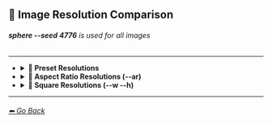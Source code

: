 ## 📏 Image Resolution Comparison
###### **sphere --seed 4776** is used for all images

---

- <details><summary><b>📏 Preset Resolutions </summary><p>

	| Parameter | Image |
	| :----: | :----: |
    | --wallpaper | <img src="https://github.com/willwulfken/MidJourney-Styles-and-Keywords/blob/main/Images/Summary%20Images/Image%20Resolution%20Comparison/_sphere_--wallpaper.png?raw=true" width="1920" /><p>1920x1024 (hd)</p> |
    | --ll | <img src="https://github.com/willwulfken/MidJourney-Styles-and-Keywords/blob/main/Images/Summary%20Images/Image%20Resolution%20Comparison/_sphere_--ll.png?raw=true" width="768" /><p>768x512 (hd)</p> |
    | --ml | <img src="https://github.com/willwulfken/MidJourney-Styles-and-Keywords/blob/main/Images/Summary%20Images/Image%20Resolution%20Comparison/_sphere_--ml.png?raw=true" width="448" /><p>448x320</p> |
    | --sl | <img src="https://github.com/willwulfken/MidJourney-Styles-and-Keywords/blob/main/Images/Summary%20Images/Image%20Resolution%20Comparison/_sphere_--sl.png?raw=true" width="320" /><p>320x256</p> |
    | --lp | <img src="https://github.com/willwulfken/MidJourney-Styles-and-Keywords/blob/main/Images/Summary%20Images/Image%20Resolution%20Comparison/_sphere_--lp.png?raw=true" width="512" /><p>512x768 (hd)</p> |
    | --mp | <img src="https://github.com/willwulfken/MidJourney-Styles-and-Keywords/blob/main/Images/Summary%20Images/Image%20Resolution%20Comparison/_sphere_--mp.png?raw=true" width="320" /><p>320x448</p> |
    | --sp | <img src="https://github.com/willwulfken/MidJourney-Styles-and-Keywords/blob/main/Images/Summary%20Images/Image%20Resolution%20Comparison/_sphere_--sp.png?raw=true" width="256" /><p>256x320</p> |

  </p></details>



- <details><summary><b>🔳 Aspect Ratio Resolutions (--ar) </summary><p>

	| Ratio | 1:x | 2:x | 3:x | 4:x | 5:x | 6:x | 7:x | 8:x | 9:x |
	| :----: | :----: | :----: | :----: | :----: | :----: | :----: | :----: | :----: | :----: |
	| x:1 | <img src="https://github.com/willwulfken/MidJourney-Styles-and-Keywords-Reference/blob/main/Images/Summary%20Images/Image%20Resolution%20Comparison/sphere_ar1-1.png?raw=true" width="256" /><p>512x512</p> | <img src="https://github.com/willwulfken/MidJourney-Styles-and-Keywords-Reference/blob/main/Images/Summary%20Images/Image%20Resolution%20Comparison/sphere_ar2-1.png?raw=true" width="512" /><p>1024x512</p> | | | | | | | |
	| x:2 | <img src="https://github.com/willwulfken/MidJourney-Styles-and-Keywords-Reference/blob/main/Images/Summary%20Images/Image%20Resolution%20Comparison/sphere_ar1-2.png?raw=true" width="256" /><p>512x1024</p> | | <img src="https://github.com/willwulfken/MidJourney-Styles-and-Keywords-Reference/blob/main/Images/Summary%20Images/Image%20Resolution%20Comparison/sphere_ar3-2.png?raw=true" width="384" /><p>768x512</p> | | <img src="https://github.com/willwulfken/MidJourney-Styles-and-Keywords-Reference/blob/main/Images/Summary%20Images/Image%20Resolution%20Comparison/sphere_ar5-2.png?raw=true" width="640" /><p>1280x512</p> | | | | |
	| x:3 | | <img src="https://github.com/willwulfken/MidJourney-Styles-and-Keywords-Reference/blob/main/Images/Summary%20Images/Image%20Resolution%20Comparison/sphere_ar2-3.png?raw=true" width="256" /><p>512x768</p> | | | | | | | |
	| x:4 | | | | | <img src="https://github.com/willwulfken/MidJourney-Styles-and-Keywords-Reference/blob/main/Images/Summary%20Images/Image%20Resolution%20Comparison/sphere_ar5-4.png?raw=true" width="320" /><p>640x512</p> | | <img src="https://github.com/willwulfken/MidJourney-Styles-and-Keywords-Reference/blob/main/Images/Summary%20Images/Image%20Resolution%20Comparison/sphere_ar7-4.png?raw=true" width="448" /><p>896x512</p> | | <img src="https://github.com/willwulfken/MidJourney-Styles-and-Keywords-Reference/blob/main/Images/Summary%20Images/Image%20Resolution%20Comparison/sphere_ar9-4.png?raw=true" width="576" /><p>1152x512</p> |
	| x:5 | | <img src="https://github.com/willwulfken/MidJourney-Styles-and-Keywords-Reference/blob/main/Images/Summary%20Images/Image%20Resolution%20Comparison/sphere_ar2-5.png?raw=true" width="256" /><p>512x1280</p> | | <img src="https://github.com/willwulfken/MidJourney-Styles-and-Keywords-Reference/blob/main/Images/Summary%20Images/Image%20Resolution%20Comparison/sphere_ar4-5.png?raw=true" width="256" /><p>512x640</p> | | | | | |
	| x:6 | | | | | | | | | |
	| x:7 | | | | <img src="https://github.com/willwulfken/MidJourney-Styles-and-Keywords-Reference/blob/main/Images/Summary%20Images/Image%20Resolution%20Comparison/sphere_ar4-7.png?raw=true" width="256" /><p>512x896</p> | | | | | |
	| x:8 | | | | | | | | | |
	| x:9 | | | | <img src="https://github.com/willwulfken/MidJourney-Styles-and-Keywords-Reference/blob/main/Images/Summary%20Images/Image%20Resolution%20Comparison/sphere_ar4-9.png?raw=true" width="256" /><p>512x1152</p> | | | | | |

  </p></details>



- <details><summary><b>📐 Square Resolutions (--w --h) </summary><p>
  
	| Resolution | Image |
	| :----: | :----: |
	| 64x64 | <img src="https://github.com/willwulfken/MidJourney-Styles-and-Keywords-Reference/blob/main/Images/Summary%20Images/Image%20Resolution%20Comparison/sphere_wh64.png?raw=true" width="64" /> |
	| 128x128 | <img src="https://github.com/willwulfken/MidJourney-Styles-and-Keywords-Reference/blob/main/Images/Summary%20Images/Image%20Resolution%20Comparison/sphere_wh128.png?raw=true" width="128" /> |
	| 192x192 | <img src="https://github.com/willwulfken/MidJourney-Styles-and-Keywords-Reference/blob/main/Images/Summary%20Images/Image%20Resolution%20Comparison/sphere_wh192.png?raw=true" width="192" /> |
	| 256x256 | <img src="https://github.com/willwulfken/MidJourney-Styles-and-Keywords-Reference/blob/main/Images/Summary%20Images/Image%20Resolution%20Comparison/sphere_wh256.png?raw=true" width="256" /> |
	| 320x320 | <img src="https://github.com/willwulfken/MidJourney-Styles-and-Keywords-Reference/blob/main/Images/Summary%20Images/Image%20Resolution%20Comparison/sphere_wh320.png?raw=true" width="320" /> |
	| 384x384 | <img src="https://github.com/willwulfken/MidJourney-Styles-and-Keywords-Reference/blob/main/Images/Summary%20Images/Image%20Resolution%20Comparison/sphere_wh384.png?raw=true" width="384" /> |
	| 512x512 (--hd) | <img src="https://github.com/willwulfken/MidJourney-Styles-and-Keywords-Reference/blob/main/Images/Summary%20Images/Image%20Resolution%20Comparison/sphere_wh512_hd.png?raw=true" width="512" /> |
	| 640x640 (--hd) | <img src="https://github.com/willwulfken/MidJourney-Styles-and-Keywords-Reference/blob/main/Images/Summary%20Images/Image%20Resolution%20Comparison/sphere_wh640_hd.png?raw=true" width="640" /> |
	| 768x768 (--hd) | <img src="https://github.com/willwulfken/MidJourney-Styles-and-Keywords-Reference/blob/main/Images/Summary%20Images/Image%20Resolution%20Comparison/sphere_wh768_hd.png?raw=true" width="768" /> |
	| 896x896 (--hd) | <img src="https://github.com/willwulfken/MidJourney-Styles-and-Keywords-Reference/blob/main/Images/Summary%20Images/Image%20Resolution%20Comparison/sphere_wh896_hd.png?raw=true" width="896" /> |
	| 1280x1280 (--hd) | <img src="https://github.com/willwulfken/MidJourney-Styles-and-Keywords-Reference/blob/main/Images/Summary%20Images/Image%20Resolution%20Comparison/sphere_wh1280_hd.png?raw=true" width="1280" /> |

  </p></details>

---
###### [⬅ Go Back](https://github.com/willwulfken/MidJourney-Styles-and-Keywords/blob/main/README.md)